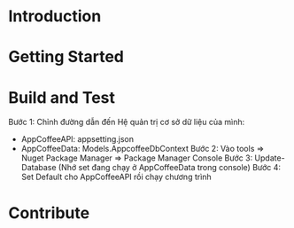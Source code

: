 # Introduction 

# Getting Started

# Build and Test
Bước 1: Chỉnh đường dẫn đến Hệ quản trị cơ sở dữ liệu của mình:
+ AppCoffeeAPI: appsetting.json
+ AppCoffeeData: Models.AppcoffeeDbContext
Bước 2: Vào tools => Nuget Package Manager => Package Manager Console
Bước 3: Update-Database (Nhớ set đang chạy ở AppCoffeeData trong console)
Bước 4: Set Default cho AppCoffeeAPI rồi chạy chương trình
# Contribute